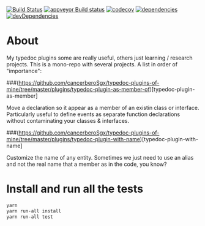 [![Build Status](https://travis-ci.org/cancerberoSgx/typedoc-plugin-decl-as-member-of.png?branch=master)](https://travis-ci.org/cancerberoSgx/typedoc-plugin-decl-as-member-of) [![appveyor Build status](https://ci.appveyor.com/api/projects/status/w3ynfan159ejobkv/branch/master?svg=true)](https://ci.appveyor.com/project/cancerberoSgx/typedoc-plugin-decl-as-member-of/branch/master) [![codecov](https://codecov.io/gh/cancerberoSgx/typedoc-plugin-decl-as-member-of/branch/master/graph/badge.svg)](https://codecov.io/gh/cancerberoSgx/typedoc-plugin-decl-as-member-of/tree/master/src) [![dependencies](https://david-dm.org/cancerberosgx/typedoc-plugin-decl-as-member-of/status.svg)](https://david-dm.org/cancerberosgx/typedoc-plugin-decl-as-member-of) [![devDependencies](https://david-dm.org/cancerberosgx/typedoc-plugin-decl-as-member-of/dev-status.svg)](https://david-dm.org/cancerberosgx/typedoc-plugin-decl-as-member-of-dev#info=devDependencies)

# About

My typedoc plugins some are really useful, others just learning / research projects. This is a mono-repo with several projects. A list in order of "importance": 


###(https://github.com/cancerberoSgx/typedoc-plugins-of-mine/tree/master/plugins/typedoc-plugin-as-member-of)[typedoc-plugin-as-member]

Move a declaration so it appear as a member of an existin class or interface. Particularly useful to define events as separate function declarations without contaminating your classes & interfaces. 

###(https://github.com/cancerberoSgx/typedoc-plugins-of-mine/tree/master/plugins/typedoc-plugin-with-name)[typedoc-plugin-with-name]

Customize the name of any entity. Sometimes we just need to use an alias and not the real name that a member as in the code, you know?


# Install and run all the tests

```sh
yarn 
yarn run-all install 
yarn run-all test
```



